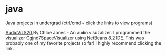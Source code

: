 # java
Java projects in undergrad (ctrl/cmd + click the links to view programs)

<a href="https://www.canva.com/design/DAEAywP2bK0/_0awqGsgOlEOOnmdZYqf-Q/view?utm_content=DAEAywP2bK0&utm_campaign=designshare&utm_medium=link&utm_source=publishsharelink"> AudioVizS20 </a> By Chloe Jones - An audio visuzalizer.
I programmed the visualizer Cgjnd7SpaceVisualizer using NetBeans 8.2 IDE. This was probably one of my favorite projects so far! I highly recommend clicking the link.

